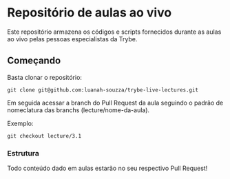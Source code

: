 # Repositório de aulas ao vivo 

Este repositório armazena os códigos e scripts fornecidos durante as aulas ao vivo pelas pessoas especialistas da Trybe.


## Começando

Basta clonar o repositório:

```
git clone git@github.com:luanah-souzza/trybe-live-lectures.git
```

Em seguida acessar a branch do Pull Request da aula seguindo o padrão de nomeclatura das branchs (lecture/nome-da-aula).

Exemplo:

```
git checkout lecture/3.1
```

### Estrutura

Todo conteúdo dado em aulas estarão no seu respectivo Pull Request!
